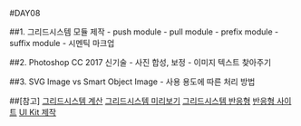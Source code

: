 #DAY08

##1. 그리드시스템 모듈 제작
	- push module
	- pull module
	- prefix module
	- suffix module
	- 시멘틱 마크업

##2. Photoshop CC 2017 신기술
	- 사진 합성, 보정
	- 이미지 텍스트 찾아주기

##3. SVG Image vs Smart Object Image
	- 사용 용도에 따른 처리 방법

##[참고]
[그리드시스템 계산](http://gridcalculator.dk/)
[그리드시스템 미리보기](http://material.io/resizer/)
[그리드시스템 반응형](http://www.responsivegridsystem.com/)
[반응형 사이트](http://mediaqueri.es/)
[UI Kit 제작](http://codepen.io/unicorn-iy/)